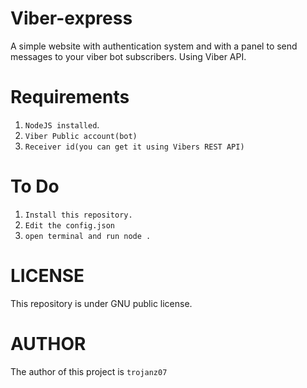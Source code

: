 # Viber-express
A simple website with authentication system and with a panel to send messages to your viber bot subscribers. Using Viber API.



# Requirements

1. `NodeJS installed`.
2. `Viber Public account(bot)`
3. `Receiver id(you can get it using Vibers REST API)`


# To Do

1. `Install this repository.`
2. `Edit the config.json`
3. `open terminal and run node .`


# LICENSE

This repository is under GNU public license.

# AUTHOR

The author of this project is `trojanz07`
